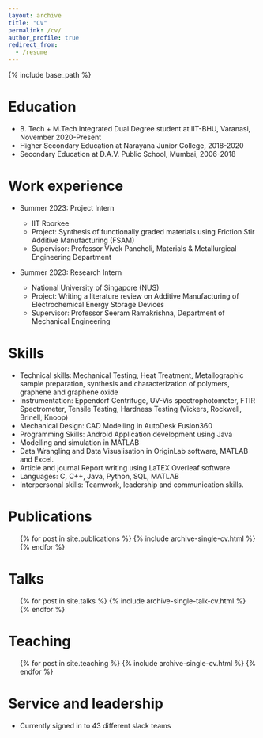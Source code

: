 ```yaml
---
layout: archive
title: "CV"
permalink: /cv/
author_profile: true
redirect_from:
  - /resume
---
```


{% include base_path %}

Education
======
* B. Tech + M.Tech Integrated Dual Degree student at IIT-BHU, Varanasi, November 2020-Present
* Higher Secondary Education at Narayana Junior College, 2018-2020
* Secondary Education at D.A.V. Public School, Mumbai, 2006-2018

Work experience
======
* Summer 2023: Project Intern 
  * IIT Roorkee
  * Project: Synthesis of functionally graded materials using Friction Stir Additive Manufacturing (FSAM)
  * Supervisor: Professor Vivek Pancholi, Materials & Metallurgical Engineering Department

* Summer 2023: Research Intern
  * National University of Singapore (NUS)
  * Project: Writing a literature review on Additive Manufacturing of Electrochemical Energy Storage Devices
  * Supervisor: Professor Seeram Ramakrishna, Department of Mechanical Engineering
  
Skills
======
* Technical skills: Mechanical Testing, Heat Treatment, Metallographic sample preparation, synthesis and characterization of polymers, graphene and graphene oxide
* Instrumentation: Eppendorf Centrifuge, UV-Vis spectrophotometer, FTIR Spectrometer, Tensile Testing, Hardness Testing (Vickers, Rockwell, Brinell, Knoop)
* Mechanical Design: CAD Modelling in AutoDesk Fusion360
* Programming Skills: Android Application development using Java
* Modelling and simulation in MATLAB
*  Data Wrangling and Data Visualisation in OriginLab software, MATLAB and Excel.
* Article and journal Report writing using LaTEX Overleaf software
* Languages: C, C++, Java, Python, SQL, MATLAB
* Interpersonal skills: Teamwork, leadership and communication skills.

Publications
======
  <ul>{% for post in site.publications %}
    {% include archive-single-cv.html %}
  {% endfor %}</ul>
  
Talks
======
  <ul>{% for post in site.talks %}
    {% include archive-single-talk-cv.html %}
  {% endfor %}</ul>
  
Teaching
======
  <ul>{% for post in site.teaching %}
    {% include archive-single-cv.html %}
  {% endfor %}</ul>
  
Service and leadership
======
* Currently signed in to 43 different slack teams
